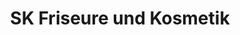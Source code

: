 ---
title: "SK Friseure und Kosmetik"
url: /bad-klosterlausnitz/sk-friseure-und-kosmetik/
shop: Friseur
---